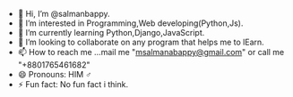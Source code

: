 - 👋 Hi, I’m @salmanbappy.
- 👀 I’m interested in Programming,Web developing(Python,Js).
- 🌱 I’m currently learning Python,Django,JavaScript.
- 💞️ I’m looking to collaborate on any program that helps me to lEarn.
- 📫 How to reach me ...mail me "msalmanabappy@gmail.com" or call me "+8801765461682"
- 😄 Pronouns: HIM ♂️
- ⚡ Fun fact: No fun fact i think.

<!---
salmanbappy/salmanbappy is a ✨ special ✨ repository because its `README.md` (this file) appears on your GitHub profile.
You can click the Preview link to take a look at your changes.
--->
